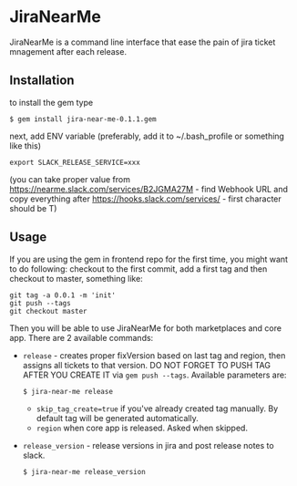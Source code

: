 # JiraNearMe

JiraNearMe is a command line interface that ease the pain of jira ticket mnagement
after each release.

## Installation

to install the gem type 

    $ gem install jira-near-me-0.1.1.gem

next, add ENV variable (preferably, add it to ~/.bash_profile or something like this) 

    export SLACK_RELEASE_SERVICE=xxx

(you can take proper value from https://nearme.slack.com/services/B2JGMA27M - find Webhook URL and copy everything after https://hooks.slack.com/services/ - first character should be T)

## Usage

If you are using the gem in frontend repo for the first time, you might want to do following: checkout to the first commit, add a first tag and then checkout to master, something like:
    
    git tag -a 0.0.1 -m 'init'
    git push --tags
    git checkout master
    
Then you will be able to use JiraNearMe for both marketplaces and core app. There are 2 available commands:

- `release` - creates proper fixVersion based on last tag and region, then assigns all tickets to that version. DO NOT FORGET TO PUSH TAG AFTER YOU CREATE IT via `gem push --tags`. Available parameters are:

      $ jira-near-me release

  - `skip_tag_create=true` if you've already created tag manually. By default tag will be generated automatically.
  - `region` when core app is released. Asked when skipped.

- `release_version` - release versions in jira and post release notes to slack.

      $ jira-near-me release_version
      

